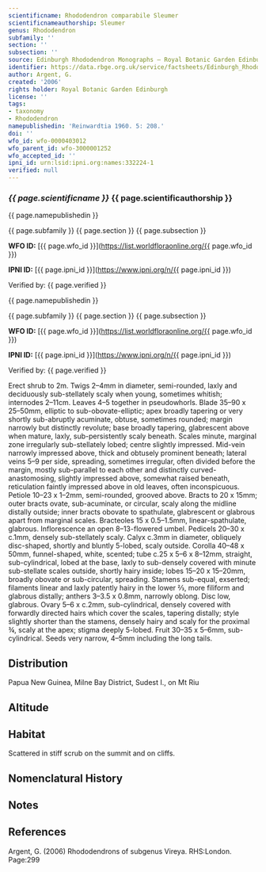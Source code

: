 ```yaml
---
scientificname: Rhododendron comparabile Sleumer
scientificnameauthorship: Sleumer
genus: Rhododendron
subfamily: ''
section: ''
subsection: ''
source: Edinburgh Rhododendron Monographs – Royal Botanic Garden Edinburgh
identifier: https://data.rbge.org.uk/service/factsheets/Edinburgh_Rhododendron_Monographs.xhtml
author: Argent, G.
created: '2006'
rights holder: Royal Botanic Garden Edinburgh
license: ''
tags:
- taxonomy
- Rhododendron
namepublishedin: 'Reinwardtia 1960. 5: 208.'
doi: ''
wfo_id: wfo-0000403012
wfo_parent_id: wfo-3000001252
wfo_accepted_id: ''
ipni_id: urn:lsid:ipni.org:names:332224-1
verified: null
---
```

### _{{ page.scientificname }}_ {{ page.scientificauthorship }}
 {{ page.namepublishedin }}

{{ page.subfamily }} {{ page.section }} {{ page.subsection }}

**WFO ID:** [{{ page.wfo_id }}](https://list.worldfloraonline.org/{{ page.wfo_id }})

**IPNI ID:** [{{ page.ipni_id }}](https://www.ipni.org/n/{{ page.ipni_id }})

Verified by: {{ page.verified }}

 {{ page.namepublishedin }}

{{ page.subfamily }} {{ page.section }} {{ page.subsection }}

**WFO ID:** [{{ page.wfo_id }}](https://list.worldfloraonline.org/{{ page.wfo_id }})

**IPNI ID:** [{{ page.ipni_id }}](https://www.ipni.org/n/{{ page.ipni_id }})

Verified by: {{ page.verified }}



Erect shrub to 2m. Twigs 2–4mm in diameter, semi-rounded, laxly and deciduously sub-stellately scaly when young, sometimes whitish; internodes 2–11cm. Leaves 4–5 together in pseudowhorls. Blade 35–90 x 25–50mm, elliptic to sub-obovate-elliptic; apex broadly tapering or very shortly sub-abruptly acuminate, obtuse, sometimes rounded; margin narrowly but distinctly revolute; base broadly tapering, glabrescent above when mature, laxly, sub-persistently scaly beneath. Scales minute, marginal zone irregularly sub-stellately lobed; centre slightly impressed. Mid-vein narrowly impressed above, thick and obtusely prominent beneath; lateral veins 5–9 per side, spreading, sometimes irregular, often divided before the margin, mostly sub-parallel to each other and distinctly curved-anastomosing, slightly impressed above, somewhat raised beneath, reticulation faintly impressed above in old leaves, often inconspicuous. Petiole 10–23 x 1–2mm, semi-rounded, grooved above. Bracts to 20 x 15mm; outer bracts ovate, sub-acuminate, or circular, scaly along the midline distally outside; inner bracts obovate to spathulate, glabrescent or glabrous apart from marginal scales. Bracteoles 15 x 0.5–1.5mm, linear-spathulate, glabrous. Inflorescence an open 8–13-flowered umbel. Pedicels 20–30 x c.1mm, densely sub-stellately scaly. Calyx c.3mm in diameter, obliquely disc-shaped, shortly and bluntly 5-lobed, scaly outside. Corolla 40–48 x 50mm, funnel-shaped, white, scented; tube c.25 x 5–6 x 8–12mm, straight, sub-cylindrical, lobed at the base, laxly to sub-densely covered with minute sub-stellate scales outside, shortly hairy inside; lobes 15–20 x 15–20mm, broadly obovate or sub-circular, spreading. Stamens sub-equal, exserted; filaments linear and laxly patently hairy in the lower 2⁄3, more filiform and glabrous distally; anthers 3–3.5 x 0.8mm, narrowly oblong. Disc low, glabrous. Ovary 5–6 x c.2mm, sub-cylindrical, densely covered with forwardly directed hairs which cover the scales, tapering distally; style slightly shorter than the stamens, densely hairy and scaly for the proximal ¾, scaly at the apex; stigma deeply 5-lobed. Fruit 30–35 x 5–6mm, sub-cylindrical. Seeds very narrow, 4–5mm including the long tails.

## Distribution
Papua New Guinea, Milne Bay District, Sudest I., on Mt Riu

## Altitude


## Habitat
Scattered in stiff scrub on the summit and on cliffs.

## Nomenclatural History

                       
## Notes


## References

Argent, G. (2006) Rhododendrons of subgenus Vireya. RHS:London. Page:299
